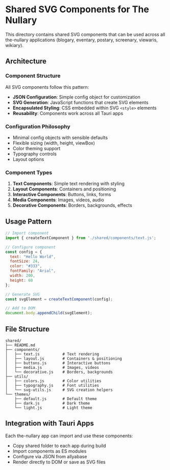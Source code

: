 # Shared SVG Components for The Nullary

This directory contains shared SVG components that can be used across all the-nullary applications (blogary, eventary, postary, screenary, viewaris, wikiary).

## Architecture

### Component Structure
All SVG components follow this pattern:
- **JSON Configuration**: Simple config object for customization
- **SVG Generation**: JavaScript functions that create SVG elements
- **Encapsulated Styling**: CSS embedded within SVG `<style>` elements
- **Reusability**: Components work across all Tauri apps

### Configuration Philosophy
- Minimal config objects with sensible defaults
- Flexible sizing (width, height, viewBox)
- Color theming support
- Typography controls
- Layout options

### Component Types
1. **Text Components**: Simple text rendering with styling
2. **Layout Components**: Containers and positioning
3. **Interactive Components**: Buttons, links, forms
4. **Media Components**: Images, videos, audio
5. **Decorative Components**: Borders, backgrounds, effects

## Usage Pattern

```javascript
// Import component
import { createTextComponent } from './shared/components/text.js';

// Configure component
const config = {
  text: "Hello World",
  fontSize: 24,
  color: "#333",
  fontFamily: "Arial",
  width: 200,
  height: 60
};

// Generate SVG
const svgElement = createTextComponent(config);

// Add to DOM
document.body.appendChild(svgElement);
```

## File Structure
```
shared/
├── README.md
├── components/
│   ├── text.js          # Text rendering
│   ├── layout.js        # Containers & positioning  
│   ├── buttons.js       # Interactive buttons
│   ├── media.js         # Images, videos
│   └── decorative.js    # Borders, backgrounds
├── utils/
│   ├── colors.js        # Color utilities
│   ├── typography.js    # Font utilities
│   └── svg-utils.js     # SVG creation helpers
└── themes/
    ├── default.js       # Default theme
    ├── dark.js          # Dark theme
    └── light.js         # Light theme
```

## Integration with Tauri Apps
Each the-nullary app can import and use these components:
- Copy shared folder to each app during build
- Import components as ES modules
- Configure via JSON from allyabase
- Render directly to DOM or save as SVG files
